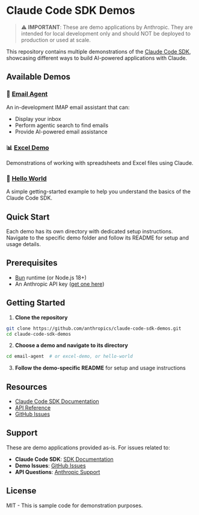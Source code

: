 # Claude Code SDK Demos

> ⚠️ **IMPORTANT**: These are demo applications by Anthropic. They are intended for local development only and should NOT be deployed to production or used at scale.

This repository contains multiple demonstrations of the [Claude Code SDK](https://docs.anthropic.com/en/docs/claude-code/sdk/sdk-overview), showcasing different ways to build AI-powered applications with Claude.

## Available Demos

### 📧 [Email Agent](./email-agent)
An in-development IMAP email assistant that can:
- Display your inbox
- Perform agentic search to find emails
- Provide AI-powered email assistance

### 📊 [Excel Demo](./excel-demo)
Demonstrations of working with spreadsheets and Excel files using Claude.

### 👋 [Hello World](./hello-world)
A simple getting-started example to help you understand the basics of the Claude Code SDK.

## Quick Start

Each demo has its own directory with dedicated setup instructions. Navigate to the specific demo folder and follow its README for setup and usage details.


## Prerequisites

- [Bun](https://bun.sh) runtime (or Node.js 18+)
- An Anthropic API key ([get one here](https://console.anthropic.com))

## Getting Started

1. **Clone the repository**
```bash
git clone https://github.com/anthropics/claude-code-sdk-demos.git
cd claude-code-sdk-demos
```

2. **Choose a demo and navigate to its directory**
```bash
cd email-agent  # or excel-demo, or hello-world
```

3. **Follow the demo-specific README** for setup and usage instructions

## Resources

- [Claude Code SDK Documentation](https://docs.anthropic.com/en/docs/claude-code/sdk/sdk-overview)
- [API Reference](https://docs.anthropic.com/claude)
- [GitHub Issues](https://github.com/anthropics/sdk-demos/issues)

## Support

These are demo applications provided as-is. For issues related to:
- **Claude Code SDK**: [SDK Documentation](https://docs.anthropic.com/claude-code)
- **Demo Issues**: [GitHub Issues](https://github.com/anthropics/sdk-demos/issues)
- **API Questions**: [Anthropic Support](https://support.anthropic.com)

## License

MIT - This is sample code for demonstration purposes.
